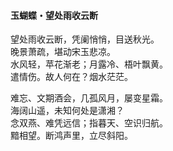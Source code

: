 #### 玉蝴蝶・望处雨收云断

望处雨收云断，凭阑悄悄，目送秋光。  
晚景萧疏，堪动宋玉悲凉。  
水风轻，苹花渐老；月露冷、梧叶飘黄。  
遣情伤。故人何在？烟水茫茫。 

难忘、文期酒会，几孤风月，屡变星霜。  
海阔山遥，未知何处是潇湘？  
念双燕、难凭远信；指暮天、空识归航。  
黯相望。断鸿声里，立尽斜阳。
